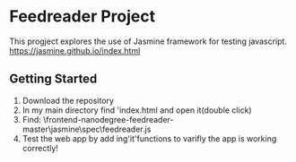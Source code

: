 # Feedreader Project

This progject explores the use of Jasmine framework for testing javascript.
https://jasmine.github.io/index.html

## Getting Started

1. Download the repository
2. In my main directory find 'index.html and open it(double click)
3. Find: \frontend-nanodegree-feedreader-master\jasmine\spec\feedreader.js
4. Test the web app by add ing'it'functions to varifly the app is working correctly! 
